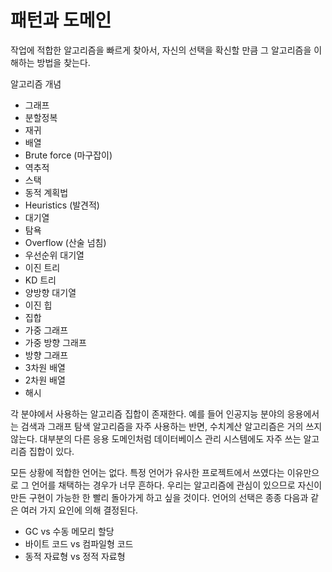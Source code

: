 # 패턴과 도메인

작업에 적합한 알고리즘을 빠르게 찾아서, 자신의 선택을 확신할 만큼 그 알고리즘을 이해하는 방법을 찾는다. 

알고리즘 개념
- 그래프
- 분할정복
- 재귀
- 배열
- Brute force (마구잡이)
- 역추적
- 스택
- 동적 계획법
- Heuristics (발견적)
- 대기열
- 탐욕
- Overflow (산술 넘침)
- 우선순위 대기열
- 이진 트리
- KD 트리
- 양방향 대기열
- 이진 힙
- 집합
- 가중 그래프
- 가중 방향 그래프
- 방향 그래프
- 3차원 배열
- 2차원 배열
- 해시

각 분야에서 사용하는 알고리즘 집합이 존재한다. 예를 들어 인공지능 분야의 응용에서는 검색과 그래프 탐색 알고리즘을 자주 사용하는 반면, 수치계산 알고리즘은 거의 쓰지 않는다. 대부분의 다른 응용 도메인처럼 데이터베이스 관리 시스템에도 자주 쓰는 알고리즘 집합이 있다.

모든 상황에 적합한 언어는 없다. 특정 언어가 유사한 프로젝트에서 쓰였다는 이유만으로 그 언어를 채택하는 경우가 너무 흔하다. 
우리는 알고리즘에 관심이 있으므로 자신이 만든 구현이 가능한 한 빨리 돌아가게 하고 싶을 것이다. 
언어의 선택은 종종 다음과 같은 여러 가지 요인에 의해 결정된다.

- GC vs 수동 메모리 할당
- 바이트 코드 vs 컴파일형 코드
- 동적 자료형 vs 정적 자료형
<!--stackedit_data:
eyJoaXN0b3J5IjpbLTc5MTk1ODk0NiwtMTc1MDU1MTc3NSw2Nz
k2MTYxNTAsNzUzMjgzMzQ3XX0=
-->